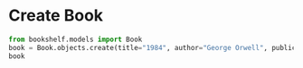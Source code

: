 # Create Book
```python
from bookshelf.models import Book
book = Book.objects.create(title="1984", author="George Orwell", publication_year=1949)
book
